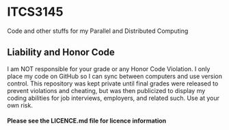 # ITCS3145
Code and other stuffs for my Parallel and Distributed Computing

## Liability and Honor Code ##
I am NOT responsible for your grade or any Honor Code Violation. I only
place my code on GitHub so I can sync between computers and use version
control. This repository was kept private until final grades were released
to prevent violations and cheating, but was then publicized to display my coding
abilities for job interviews, employers, and related such. Use at your own risk.

#### Please see the LICENCE.md file for licence information ####